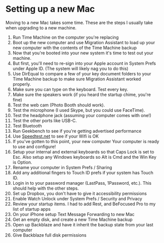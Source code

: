 # Setting up a new Mac

Moving to a new Mac takes some time. These are the steps I usually take when upgrading to a new machine.

1. Run Time Machine on the computer you're replacing 
2. Boot up the new computer and use Migration Assistant to load up your new computer with the contents of the Time Machine backup
3. Now that you're booted into your new system it's time to test out your machine.
4. But first, you'll need to re-sign into your Apple account in System Prefs under Apple ID. \(The system will likely nag you to do this\)
5. Use DirEqual to compare a few of your key document folders to your Time Machine backup to make sure Migration Assistant worked properly.
6. Make sure you can type on the keyboard. Test every key.
7. Make sure the speakers work \(if you heard the startup chime, you're fine\)
8. Test the web cam \(Photo Booth should work\).
9. Test the microphone \(I used Skype, but you could use FaceTime\).
10. Test the headphone jack \(assuming your computer comes with one!\)
11. Test the other ports like USB-C.
12. Test Bluetooth
13. Run Geekbench to see if you're getting advertised performance
14. Use [Speedtest.net](http://speedtest.net/) to see if your Wifi is OK
15. If you've gotten to this point, your new computer Your computer is ready to use and configure!
16. Setup your internal and external keyboards so that Caps Lock is set to Esc. Also setup any Windows keyboards so Alt is Cmd and the Win Key is Option.
17. Rename your computer in System Prefs / Sharing
18. Add any additional fingers to Touch ID prefs if your system has Touch ID.
19. Login in to your password manager \(LastPass, 1Password, etc.\). This should help with the other steps.
20. Set up Dropbox, you don't have to give it accessibility permissions
21. Enable Watch Unlock under System Prefs / Security and Privacy
22. Review your startup items. I had to add Rest, and BeFocused Pro to my list of startup apps
23. On your iPhone setup Text Message Forwarding to new Mac
24. Get an empty disk, and create a new Time Machine backup
25. Open up Backblaze and have it inherit the backup state from your last computer
26. Give Backblaze full disk permissions

  
  


